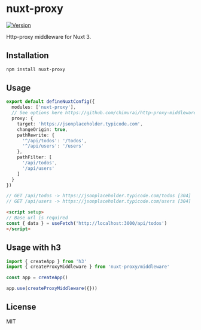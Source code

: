 # nuxt-proxy

[![Version](https://img.shields.io/npm/v/nuxt-proxy?style=flat&colorA=000000&colorB=000000)](https://www.npmjs.com/package/nuxt-proxy)

Http-proxy middleware for Nuxt 3.

## Installation

```bash
npm install nuxt-proxy
```

## Usage

```ts
export default defineNuxtConfig({
  modules: ['nuxt-proxy'],
  // See options here https://github.com/chimurai/http-proxy-middleware#options
  proxy: {
    target: 'https://jsonplaceholder.typicode.com',
    changeOrigin: true,
    pathRewrite: {
      '^/api/todos': '/todos',
      '^/api/users': '/users'
    },
    pathFilter: [
      '/api/todos',
      '/api/users'
    ]
  }
})

// GET /api/todos -> https://jsonplaceholder.typicode.com/todos [304]
// GET /api/users -> https://jsonplaceholder.typicode.com/users [304]
```

```html
<script setup>
// Base url is required
const { data } = useFetch('http://localhost:3000/api/todos')
</script>
```

## Usage with h3

```ts
import { createApp } from 'h3'
import { createProxyMiddleware } from 'nuxt-proxy/middleware'

const app = createApp()

app.use(createProxyMiddleware({}))
```

## License

MIT
